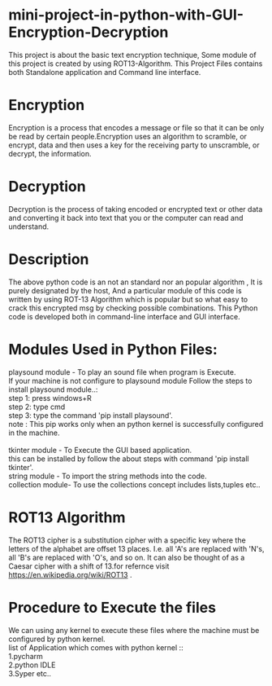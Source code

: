 # mini-project-in-python-with-GUI-Encryption-Decryption
This project is about the basic text encryption technique, Some module of this project is created by using ROT13-Algorithm. This Project Files contains both Standalone application and Command line interface.   
# Encryption
Encryption is a process that encodes a message or file so that it can be only be read by certain people.Encryption uses an algorithm to scramble, or encrypt, data and then uses a key for the receiving party to unscramble, or decrypt, the information.
# Decryption
Decryption is the process of taking encoded or encrypted text or other data and converting it back into text that you or the computer can read and understand.
# Description
The above python code is an not an standard nor an popular algorithm , It is purely designated by the host, And a particular module  of this code is written by using ROT-13 Algorithm which is popular but so what easy to crack this encrypted msg by checking possible combinations.
This Python code is developed both in command-line interface and GUI interface.

# Modules Used in Python Files:

playsound module - To play an sound file when program is Execute.</br>
If your machine is not configure to playsound module Follow the steps to install playsound module..: </br>
step 1: press windows+R </br>
step 2: type cmd </br>
step 3: type the command 'pip install playsound'. </br>
note : This pip works only when an python kernel is successfully configured in the machine. </br>
</br>
tkinter module - To Execute the GUI based application. </br>
this can be installed by follow the about steps with command 'pip install tkinter'. </br>
string module - To import the string methods into the code. </br>
collection module- To use the collections concept includes lists,tuples etc..

# ROT13 Algorithm 
The ROT13 cipher is a substitution cipher with a specific key where the letters of the alphabet are offset 13 places. I.e. all 'A's are replaced with 'N's, all 'B's are replaced with 'O's, and so on. It can also be thought of as a Caesar cipher with a shift of 13.for refernce visit https://en.wikipedia.org/wiki/ROT13 .

# Procedure to Execute the files
We can using any kernel to execute these files where the machine must be configured by python kernel.</br>
list of Application which comes with python kernel :: </br>
1.pycharm</br>
2.python IDLE</br>
3.Syper etc..</br>
